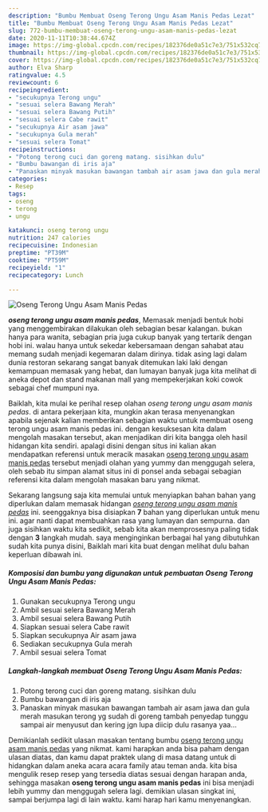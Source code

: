 ```yaml
---
description: "Bumbu Membuat Oseng Terong Ungu Asam Manis Pedas Lezat"
title: "Bumbu Membuat Oseng Terong Ungu Asam Manis Pedas Lezat"
slug: 772-bumbu-membuat-oseng-terong-ungu-asam-manis-pedas-lezat
date: 2020-11-11T10:38:44.674Z
image: https://img-global.cpcdn.com/recipes/182376de0a51c7e3/751x532cq70/oseng-terong-ungu-asam-manis-pedas-foto-resep-utama.jpg
thumbnail: https://img-global.cpcdn.com/recipes/182376de0a51c7e3/751x532cq70/oseng-terong-ungu-asam-manis-pedas-foto-resep-utama.jpg
cover: https://img-global.cpcdn.com/recipes/182376de0a51c7e3/751x532cq70/oseng-terong-ungu-asam-manis-pedas-foto-resep-utama.jpg
author: Elva Sharp
ratingvalue: 4.5
reviewcount: 6
recipeingredient:
- "secukupnya Terong ungu"
- "sesuai selera Bawang Merah"
- "sesuai selera Bawang Putih"
- "sesuai selera Cabe rawit"
- "secukupnya Air asam jawa"
- "secukupnya Gula merah"
- "sesuai selera Tomat"
recipeinstructions:
- "Potong terong cuci dan goreng matang. sisihkan dulu"
- "Bumbu bawangan di iris aja"
- "Panaskan minyak masukan bawangan tambah air asam jawa dan gula merah masukan terong yg sudah di goreng tambah penyedap tunggu sampai air menyusut dan kering jgn lupa diicip dulu rasanya yaa..."
categories:
- Resep
tags:
- oseng
- terong
- ungu

katakunci: oseng terong ungu 
nutrition: 247 calories
recipecuisine: Indonesian
preptime: "PT39M"
cooktime: "PT59M"
recipeyield: "1"
recipecategory: Lunch

---
```



![Oseng Terong Ungu Asam Manis Pedas](https://img-global.cpcdn.com/recipes/182376de0a51c7e3/751x532cq70/oseng-terong-ungu-asam-manis-pedas-foto-resep-utama.jpg)

<b><i>oseng terong ungu asam manis pedas</i></b>, Memasak menjadi bentuk hobi yang menggembirakan dilakukan oleh sebagian besar kalangan. bukan hanya para wanita, sebagian pria juga cukup banyak yang tertarik dengan hobi ini. walau hanya untuk sekedar kebersamaan dengan sahabat atau memang sudah menjadi kegemaran dalam dirinya. tidak asing lagi dalam dunia restoran sekarang sangat banyak ditemukan laki laki dengan kemampuan memasak yang hebat, dan lumayan banyak juga kita melihat di aneka depot dan stand makanan mall yang mempekerjakan koki cowok sebagai chef mumpuni nya.



Baiklah, kita mulai ke perihal resep olahan <i>oseng terong ungu asam manis pedas</i>. di antara pekerjaan kita, mungkin akan terasa menyenangkan apabila sejenak kalian memberikan sebagian waktu untuk membuat oseng terong ungu asam manis pedas ini. dengan kesuksesan kita dalam mengolah masakan tersebut, akan menjadikan diri kita bangga oleh hasil hidangan kita sendiri. apalagi disini dengan situs ini kalian akan mendapatkan referensi untuk meracik masakan <u>oseng terong ungu asam manis pedas</u> tersebut menjadi olahan yang yummy dan menggugah selera, oleh sebab itu simpan alamat situs ini di ponsel anda sebagai sebagian referensi kita dalam mengolah masakan baru yang nikmat.


Sekarang langsung saja kita memulai untuk menyiapkan bahan bahan yang diperlukan dalam memasak hidangan <u><i>oseng terong ungu asam manis pedas</i></u> ini. seenggaknya bisa disiapkan <b>7</b> bahan yang diperlukan untuk menu ini. agar nanti dapat membuahkan rasa yang lumayan dan sempurna. dan juga sisihkan waktu kita sedikit, sebab kita akan memprosesnya paling tidak dengan <b>3</b> langkah mudah. saya menginginkan berbagai hal yang dibutuhkan sudah kita punya disini, Baiklah mari kita buat dengan melihat dulu bahan keperluan dibawah ini.

<!--inarticleads1-->

##### Komposisi dan bumbu yang digunakan untuk pembuatan Oseng Terong Ungu Asam Manis Pedas:

1. Gunakan secukupnya Terong ungu
1. Ambil sesuai selera Bawang Merah
1. Ambil sesuai selera Bawang Putih
1. Siapkan sesuai selera Cabe rawit
1. Siapkan secukupnya Air asam jawa
1. Sediakan secukupnya Gula merah
1. Ambil sesuai selera Tomat




<!--inarticleads2-->

##### Langkah-langkah membuat Oseng Terong Ungu Asam Manis Pedas:

1. Potong terong cuci dan goreng matang. sisihkan dulu
1. Bumbu bawangan di iris aja
1. Panaskan minyak masukan bawangan tambah air asam jawa dan gula merah masukan terong yg sudah di goreng tambah penyedap tunggu sampai air menyusut dan kering jgn lupa diicip dulu rasanya yaa...




Demikianlah sedikit ulasan masakan tentang bumbu <u>oseng terong ungu asam manis pedas</u> yang nikmat. kami harapkan anda bisa paham dengan ulasan diatas, dan kamu dapat praktek ulang di masa datang untuk di hidangkan dalam aneka acara acara family atau teman anda. kita bisa mengulik resep resep yang tersedia diatas sesuai dengan harapan anda, sehingga masakan <b>oseng terong ungu asam manis pedas</b> ini bisa menjadi lebih yummy dan menggugah selera lagi. demikian ulasan singkat ini, sampai berjumpa lagi di lain waktu. kami harap hari kamu menyenangkan.
